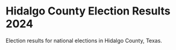 # Hidalgo County Election Results 2024
 Election results for national elections in Hidalgo County, Texas. 
